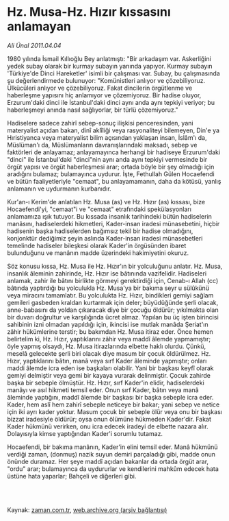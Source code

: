 # Hz. Musa-Hz. Hızır kıssasını anlamayan

*Ali Ünal 2011.04.04*

<td class="columnist-detail">
<p>1980 yılında İsmail Kıllıoğlu Bey anlatmıştı: "Bir arkadaşım var. Askerliğini yedek subay olarak bir kurmay subayın yanında yapıyor. Kurmay subayın 'Türkiye'de Dinci Hareketler' isimli bir çalışması var. Subay, bu çalışmasında şu değerlendirmede bulunuyor: "Komünistleri anlıyor ve çözebiliyoruz. Ülkücüleri anlıyor ve çözebiliyoruz. Fakat dincilerin örgütlenme ve haberleşme yapısını hiç anlamıyor ve çözemiyoruz. Bir hadise oluyor, Erzurum'daki dinci ile İstanbul'daki dinci aynı anda aynı tepkiyi veriyor; bu haberleşmeyi anında nasıl sağlıyorlar, bir türlü çözemiyoruz."</p>
<p>
<div id="haberMetinDiv">
<p>Hadiselere sadece zahirî sebep-sonuç ilişkisi penceresinden, yani materyalist açıdan bakan, dinî aklîliği veya rasyonaliteyi bilemeyen, Din'e ya Hıristiyanca veya materyalist bilim açısından yaklaşan insan, İslâm'ı da, Müslüman'ı da, Müslümanların davranışlarındaki maksadı, sebep ve faktörleri de anlayamaz; anlayamayınca herhangi bir hadiseye Erzurum'daki "dinci" ile İstanbul'daki "dinci"nin aynı anda aynı tepkiyi vermesinde bir örgüt yapısı ve örgüt haberleşmesi arar; ortada böyle bir şey olmadığı için aradığını bulamaz; bulamayınca uydurur. İşte, Fethullah Gülen Hocaefendi ve bütün faaliyetleriyle "cemaat", bu anlayamamanın, daha da kötüsü, yanlış anlamanın ve uydurmanın kurbanıdır.
<p>Kur'an-ı Kerim'de anlatılan Hz. Musa (as) ve Hz. Hızır (as) kıssası, bize Hocaefendi'yi, "cemaat"i ve "cemaat" etrafındaki spekülasyonları anlamamıza ışık tutuyor. Bu kıssada insanlık tarihindeki bütün hadiselerin manâsını, hadiselerdeki hikmetleri, Kader-insan iradesi münasebetini, hiçbir hadisenin başka hadiselerden bağımsız tekil bir hadise olmadığını, konjonktür dediğimiz şeyin aslında Kader-insan iradesi münasebetleri temelinde hadiseler bileşkesi olarak Kader'in örgüsünden ibaret bulunduğunu ve manânın madde üzerindeki hakimiyetini okuruz.
<p>Söz konusu kıssa, Hz. Musa ile Hz. Hızır'ın bir yolculuğunu anlatır. Hz. Musa, insanlık âleminin zahirinde, Hz. Hızır ise bâtınında vazifelidir. Hadiseleri anlamak, zahir ile bâtını birlikte görmeyi gerektirdiği için, Cenab-ı Allah (cc) bâtında yaptırdığı bu yolculukla Hz. Musa'ya bir bakıma seyr u sülûkünü veya miracını tamamlatır. Bu yolculukta Hz. Hızır, bindikleri gemiyi sağlam gemileri gasbeden kraldan kurtarmak için deler; büyüdüğünde şerli olacak, anne-babasını da yoldan çıkaracak diye bir çocuğu öldürür; yıkılmakta olan bir duvarı doğrultur ve karşılığında ücret almaz. Yapılan bu üç işten birincisi sahibinin izni olmadan yapıldığı için, ikincisi ise mutlak manâda Şeriat'ın zâhir hükümlerine terstir; bu bakımdan Hz. Musa itiraz eder. Önce hemen belirtelim ki, Hz. Hızır, yaptıklarını zâhir veya maddî âlemde yapmamıştır; öyle yapmış olsaydı, Hz. Musa itirazlarında elbette haklı olurdu. Çünkü, meselâ gelecekte şerli biri olacak diye masum bir çocuk öldürülmez. Hz. Hızır, yaptıklarını bâtın, manâ veya sırf Kader âleminde yapmıştır; onları maddi âlemde icra eden ise başkaları olabilir. Yani bir başkası keyfî olarak gemiyi delmiştir veya gemi bir kayaya vurarak delinmiştir. Çocuk zahirde başka bir sebeple ölmüştür. Hz. Hızır, sırf Kader'in elidir, hadiselerdeki manâyı ve asıl hikmeti temsil eder. Onun sırf Kader, bâtın veya manâ âleminde yaptığını, maddî âlemde bir başkası bir başka sebeple icra eder. Kader, hem aslî hem zahirî sebeple neticeye bir bakar; yani sebep ve netice için iki ayrı kader yoktur. Masum çocuk bir sebeple ölür veya onu bir başkası bizzat iradesiyle öldürür; oysa onun ölümüne hükmeden Kader'dir. Fakat Kader hükmünü verirken, onu icra edecek iradeyi de elbette nazara alır. Dolayısıyla kimse yaptığından Kader'i sorumlu tutamaz.
<p>Hocaefendi, bir bakıma manânın, Kader'in elini temsil eder. Manâ hükmünü verdiği zaman, (donmuş) nazik suyun demiri parçaladığı gibi, madde onun önünde duramaz. Her şeye maddî açıdan bakanlar da ortada örgüt arar, "ordu" arar; bulamayınca da uydururlar ve kendilerini mahkûm edecek hata üstüne hata yaparlar; Bahçeli ve diğerleri gibi. </p></p></p></p></div>
</p>


<p><br>
		 </br></p></td>

Kaynak: [zaman.com.tr](http://zaman.com.tr/yazar.do?yazino=1117024), [web.archive.org (arşiv bağlantısı)](http://web.archive.org/web/20110809072932/http://zaman.com.tr:80/yazar.do?yazino=1117024)
